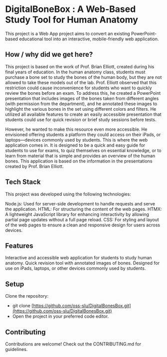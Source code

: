 # DigitalBoneBox : A Web-Based Study Tool for Human Anatomy
This project is a Web App project aims to convert an existing PowerPoint-based educational tool into an interactive, mobile-friendly web application.

## How / why did we get here? 

This project is based on the work of Prof. Brian Elliott, created during his final years of education. 
In the human anatomy class, students must purchase a bone set to study the bones of the human body, 
but they are not allowed to take these models out of the lab. Prof. Elliott observed that this 
restriction could cause inconvenience for students who want to quickly review the bones before an exam. To address this, he created a PowerPoint presentation that includes images of the bones taken from different angles (with permission from the department), and he annotated these images to highlight the various bones in the set using different colors and filters. He utilized all available features to create an easily accessible presentation that students could use for quick revision or brief study sessions before tests.

However, he wanted to make this resource even more accessible. He envisioned offering students a 
platform they could access on their iPads, or laptops—devices commonly used by students. This is 
where the web application comes in. It is designed to be a quick and easy guide for students to use 
for exams, to quiz themselves on essential knowledge, or to learn from material that is simple and 
provides an overview of the human bones. This application is based on the information in the 
presentations created by Prof. Brian Elliott.

## Tech Stack
This project was developed using the following technologies:

Node.js: Used for server-side development to handle requests and serve the application.
HTML: For structuring the content of the web pages.
HTMX: A lightweight JavaScript library for enhancing interactivity by allowing partial page updates without a full page reload.
CSS: For styling and layout of the web pages to ensure a clean and responsive design for users across devices.

## Features
Interactive and accessible web application for students to study human anatomy.
Quick revision tool with annotated images of bones.
Designed for use on iPads, laptops, or other devices commonly used by students.

## Setup
Clone the repository:
- git clone [https://github.com/oss-slu/DigitalBonesBox.git](https://github.com/oss-slu/DigitalBonesBox.git)
- Open the project in your preferred code editor.

## Contributing
Contributions are welcome! Check out the CONTRIBUTING.md for guidelines.

